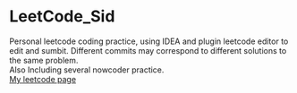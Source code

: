 # LeetCode_Sid
Personal leetcode coding practice, using IDEA and plugin leetcode editor to edit and sumbit. Different commits may correspond to  different solutions to the same problem.  
Also Including several nowcoder practice.  
[My leetcode page](https://leetcode.cn/u/user2269a/)  



